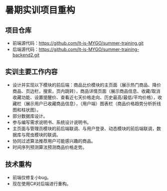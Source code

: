 # 暑期实训项目重构
## 项目仓库
- 前端源代码：https://github.com/It-is-MYGO/summer-training.git
- 后端源代码：https://github.com/It-is-MYGO/summer-training-backend2.git

## 实训主要工作内容
- 设计并实现以下模块的前后端：商品比价模块的主页面（展示热门商品、降价商品、页边栏，搜索，页内跳转），商品详情页面（展示商品信息、收藏/取消收藏功能、设置提醒价、查看近七天价格走向、历史最高/最低/平均价格），收藏栏（展示用户已收藏商品信息），（用户端）图表栏（商品价格趋势分析折线图和柱状图）。
- 部分数据库设计。
- 参与编写需求说明书、系统设计说明书。
- 主页面与管理员模块的前后端联调、与用户登录、动态模块的前后端联调，数据库与爬虫模块的联调。
- 协同过滤算法推荐用户可能感兴趣的商品。
- 时间序列预测算法预测商品价格走势。

## 技术重构
- 前端仅修复小bug。
- 现在使用C#对后端进行重构。
